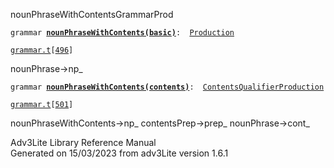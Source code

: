 ---
---
<span class="title">nounPhraseWithContents</span><span class="type">GrammarProd</span>

`grammar `**[`nounPhraseWithContents(basic)`](../object/nounPhraseWithContents(basic).html)**` :   `[`Production`](../object/Production.html)

[`grammar.t`](../file/grammar.t.html)`[`[`496`](../source/grammar.t.html#496)`]`

<div class="gramrule">

nounPhrase-\>np\_  

</div>

`grammar `**[`nounPhraseWithContents(contents)`](../object/nounPhraseWithContents(contents).html)**` :   `[`ContentsQualifierProduction`](../object/ContentsQualifierProduction.html)

[`grammar.t`](../file/grammar.t.html)`[`[`501`](../source/grammar.t.html#501)`]`

<div class="gramrule">

nounPhraseWithContents-\>np\_ contentsPrep-\>prep\_
nounPhrase-\>cont\_  

</div>

<div class="ftr">

Adv3Lite Library Reference Manual  
Generated on 15/03/2023 from adv3Lite version 1.6.1

</div>
